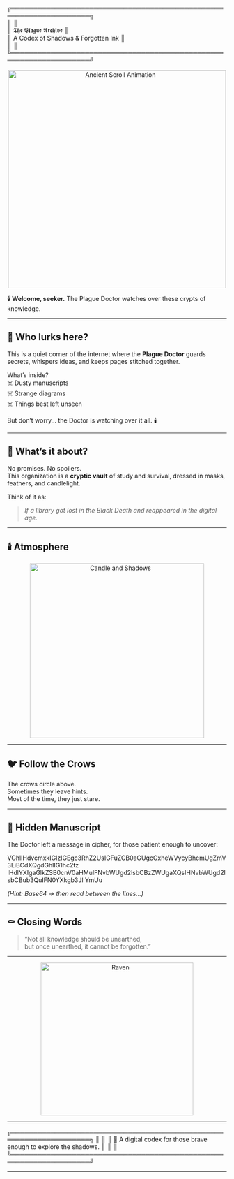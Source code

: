 <br>
╔════════════════════════════════════════════════════════════════════╗ <br>
║                                                                    ║ <br>
║ 𝕿𝖍𝖊 𝕻𝖑𝖆𝖌𝖚𝖊 𝕬𝖗𝖈𝖍𝖎𝖛𝖊                                                    ║ <br>
║ A Codex of Shadows & Forgotten Ink                                 ║ <br>
║                                                                    ║ <br>
╚════════════════════════════════════════════════════════════════════╝ <br>

<p align="center">
  <img src="https://media.giphy.com/media/3o7abldj0b3rxrZUxW/giphy.gif" width="500" alt="Ancient Scroll Animation"/>
</p>

🕯️ **Welcome, seeker.** The Plague Doctor watches over these crypts of knowledge.  

---

## 🦴 Who lurks here?  
This is a quiet corner of the internet where the **Plague Doctor** guards secrets, whispers ideas, and keeps pages stitched together.  

What’s inside?  
☠️ Dusty manuscripts  
☠️ Strange diagrams  
☠️ Things best left unseen  

But don’t worry… the Doctor is watching over it all. 🕯️  

---

## 🔮 What’s it about?  
No promises. No spoilers.  
This organization is a **cryptic vault** of study and survival, dressed in masks, feathers, and candlelight.  

Think of it as:  
> *If a library got lost in the Black Death and reappeared in the digital age.*  

---

## 🕯️ Atmosphere  
<p align="center">
  <img src="https://media.giphy.com/media/VbnUQpnihPSIgIXuZv/giphy.gif" width="400" alt="Candle and Shadows"/>
</p>

---

## 🐦 Follow the Crows  
The crows circle above.  
Sometimes they leave hints.  
Most of the time, they just stare.  

---

## 📜 Hidden Manuscript  

The Doctor left a message in cipher, for those patient enough to uncover:  

VGhlIHdvcmxkIGlzIGEgc3RhZ2UsIGFuZCB0aGUgcGxheWVycyBhcmUgZmV3LiBCdXQgdGhlIG1hc2tz
IHdlYXIgaGlkZSB0cnV0aHMuIFNvbWUgd2lsbCBzZWUgaXQsIHNvbWUgd2lsbCBub3QuIFN0YXkgb3Jl
YmUu


*(Hint: Base64 → then read between the lines…)*  

---

## ⚰️ Closing Words  
> “Not all knowledge should be unearthed,  
> but once unearthed, it cannot be forgotten.”  

---

<p align="center">
  <img src="https://media.giphy.com/media/xTiTnGkmBb0dhl9jQI/giphy.gif" width="350" alt="Raven"/>
</p>

---

╔════════════════════════════════════════════════════════════════════╗
║ ║
║ 📜 A digital codex for those brave enough to explore the shadows. ║
║ ║
╚════════════════════════════════════════════════════════════════════╝



---

